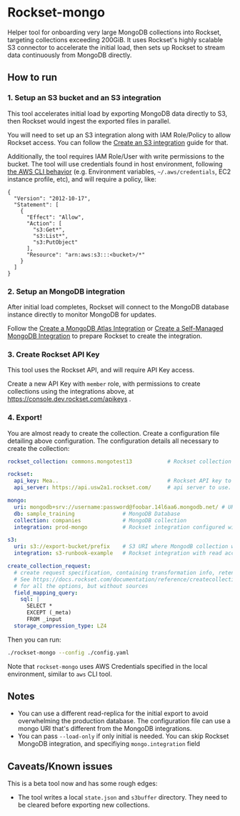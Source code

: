 # Rockset-mongo

Helper tool for onboarding very large MongoDB collections into Rockset, targeting collections exceeding 200GiB. It uses Rockset's highly scalable S3 connector to accelerate the initial load, then sets up Rockset to stream data continuously from MongoDB directly.

## How to run

### 1. Setup an S3 bucket and an S3 integration

This tool accelerates initial load by exporting MongoDB data directly to S3, then Rockset would ingest the exported files in parallel.

You will need to set up an S3 integration along with IAM Role/Policy to allow Rockset access. You can follow the [Create an S3 integration](https://docs.rockset.com/documentation/docs/amazon-s3#create-an-s3-integration) guide for that.

Additionally, the tool requires IAM Role/User with write permissions to the bucket. The tool will use credentials found in host environment, following [the AWS CLI behavior](https://docs.aws.amazon.com/cli/latest/userguide/cli-chap-configure.html) (e.g. Environment variables, `~/.aws/credentials`, EC2 instance profile, etc), and will require a policy, like:

```
{
  "Version": "2012-10-17",
  "Statement": [
    {
      "Effect": "Allow",
      "Action": [
        "s3:Get*",
        "s3:List*",
        "s3:PutObject"
      ],
      "Resource": "arn:aws:s3:::<bucket>/*"
    }
  ]
}
```

### 2. Setup an MongoDB integration

After initial load completes, Rockset will connect to the MongoDB database instance directly to monitor MongoDB for updates.

Follow the [Create a MongoDB Atlas Integration](https://docs.rockset.com/documentation/docs/mongodb-atlas#create-a-mongodb-atlas-integration) or [Create a Self-Managed MongoDB Integration](https://docs.rockset.com/documentation/docs/mongodb-self-managed) to prepare Rockset to create the integration.

### 3. Create Rockset API Key

This tool uses the Rockset API, and will require API Key access.

Create a new API Key with `member` role, with permissions to create collections using the integrations above, at https://console.dev.rockset.com/apikeys .

### 4. Export!

You are almost ready to create the collection. Create a configuration file detailing above configuration. The configuration details all necessary to create the collection:

```yaml
rockset_collection: commons.mongotest13           # Rockset collection name

rockset:
  api_key: Mea..                                  # Rockset API key to use to create collection
  api_server: https://api.usw2a1.rockset.com/     # api server to use.

mongo:
  uri: mongodb+srv://username:password@foobar.14l6aa6.mongodb.net/ # URI for MongoDB collection
  db: sample_training               # MongoDB Database
  collection: companies				# MongoDB collection
  integration: prod-mongo           # Rockset integration configured with MongoDB credentials

s3:
  uri: s3://export-bucket/prefix    # S3 URI where MongodB collection will be exported to
  integration: s3-runbook-example   # Rockset integration with read access to the S3 path

create_collection_request:
  # create request specification, containing transformation info, retention, etc,
  # See https://docs.rockset.com/documentation/reference/createcollection
  # for all the options, but without sources
  field_mapping_query:
    sql: |
      SELECT *
      EXCEPT (_meta)
      FROM _input
  storage_compression_type: LZ4
```

Then you can run:

```bash
./rockset-mongo --config ./config.yaml
```

Note that `rockset-mongo` uses AWS Credentials specified in the local environment, similar to `aws` CLI tool.

## Notes

* You can use a different read-replica for the initial export to avoid overwhelming the production database. The configuration file can use a mongo URI that's different from the MongoDB integrations.
* You can pass `--load-only` if only initial is needed. You can skip Rockset MongoDB integration, and specifiying `mongo.integration` field

## Caveats/Known issues

This is a beta tool now and has some rough edges:

* The tool writes a local `state.json` and `s3buffer` directory. They need to be cleared before exporting new collections.
